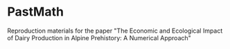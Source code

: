 # PastMath
Reproduction materials for the paper "The Economic and Ecological Impact of Dairy Production in Alpine Prehistory: A Numerical Approach"
